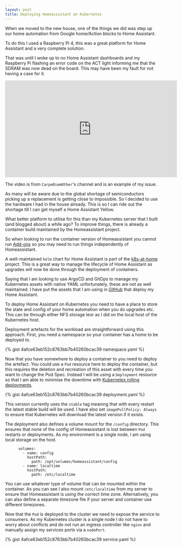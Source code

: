 ```yaml
---
layout: post
title: Deploying Homeassistant on Kubernetes
---
```


When we moved to the new house, one of the things we did was step up our home automation from Google home/Action blocks to Home Assistant. 

To do this I used a Raspberry Pi 4, this was a great platform for Home Assistant and a very complete solution.

That was until I woke up to no Home Assistant dashboards and my Raspberry Pi flashing an error code on the ACT light informing me that the SDRAM was now dead on the board. This may have been my fault for not having a case for it.

<iframe width="560" height="315" src="https://www.youtube.com/embed/mzpBz2FWyIA" title="YouTube video player" frameborder="0" allow="accelerometer; autoplay; clipboard-write; encrypted-media; gyroscope; picture-in-picture" allowfullscreen></iframe>

The video is from `CarpeDiemOther`'s channel and is an example of my issue.

As many will be aware due to the global shortage of semiconductors picking up a replacement is getting close to impossible. So I decided to use the hardware I had in the house already. This is so I can ride out the shortage till I can get myself a Home Assistant Yellow. 

What better platform to utilise for this than my Kubernetes server that I built (and blogged about) a while ago? To improve things, there is already a container build maintained by the Homeassistant project. 

So when looking to run the container version of Homeassistant you cannot run [Add-ons](https://www.home-assistant.io/addons) so you may need to run things independently of Homeassistant. 

A well-maintained `helm` chart for Home Assistant is part of the [k8s-at-home](https://k8s-at-home.com) project. This is a great way to manage the lifecycle of Home Assistant as upgrades will now be done through the deployment of containers. 

Saying that I am looking to use ArgoCD and GitOps to manage my Kubernetes assets with native YAML unfortunately, these are not as well maintained. I have put the assets that I am using in [GitHub](https://github.com/dalethestirling/homeassistant-kube) that deploy my Home Assistant. 

To deploy Home Assistant on Kubernetes you need to have a place to store the state and config of your home automation when you do upgrades etc. This can be through either NFS storage leor as I did on the local host of the Kubernetes host. 

Deployment artefacts for the workload are straightforward using this approach. First, you need a namespace so your container has a home to be deployed to. 

{% gist 4afce63eb152c8763bb7b40260bcac39 namespace.yaml %}

Now that you have somewhere to deploy a container to you need to deploy the artefact. You could use a `Pod` resource here to deploy the container, but this requires the deletion and recreation of this asset with every time you want to change the Pod Spec. Instead I will be using a `Deployment` resource so that I am able to minimise the downtime with [Kubernetes rolling deployments](https://kubernetes.io/docs/tutorials/kubernetes-basics/update/update-intro/). 

{% gist 4afce63eb152c8763bb7b40260bcac39 deployment.yaml %}

This version currently uses the `stable` tag meaning that with every restart the latest stable build will be used. I have also set `imagePullPolicy: Always` to ensure that Kubernetes will download the latest version if it exists. 

The deployment also defines a volume mount for the `/config` directory. This ensures that none of the config of Homeassistant is lost between `Pod` restarts or deployments. As my environment is a single node, I am using local storage on the host. 


```
      volumes:
        - name: config
          hostPath:
            path: /opt/volumes/homeassistant/config
        - name: localtime
          hostPath:
            path: /etc/localtime

``` 

You can use whatever type of volume that can be mounted within the container. As you can see I also mount `/etc/localtime` from my server to ensure that Homeassistant is using the correct time zone. Alternatively, you can also define a separate timezone file if your server and container use different timezones.

Now that the `Pod` is deployed to the cluster we need to expose the service to consumers. As my Kubernetes cluster is a single node I do not have to worry about conflicts and do not run an ingress controller like `nginx` and manually assign my services ports via a `nodePort`.

{% gist 4afce63eb152c8763bb7b40260bcac39 service.yaml %}

